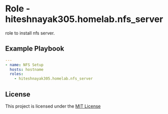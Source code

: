 # Role - hiteshnayak305.homelab.nfs_server

role to install nfs server.

## Example Playbook

```yaml
---
- name: NFS Setup
  hosts: hostname
  roles:
    - hiteshnayak305.homelab.nfs_server
```

## License

This project is licensed under the [MIT License](../../LICENSE)
